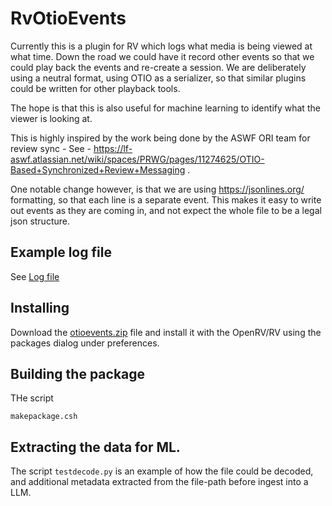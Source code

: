 # RvOtioEvents

Currently this is a plugin for RV which logs what media is being viewed at what time.
Down the road we could have it record other events so that we could play back the events and re-create a session. We are deliberately using a neutral format, using OTIO as a serializer, so that similar plugins could be written for other playback tools.

The hope is that this is also useful for machine learning to identify what the viewer is looking at.

This is highly inspired by the work being done by the ASWF ORI team for review sync - See - https://lf-aswf.atlassian.net/wiki/spaces/PRWG/pages/11274625/OTIO-Based+Synchronized+Review+Messaging .

One notable change however, is that we are using https://jsonlines.org/ formatting, so that each line is a separate event. This makes it easy to write out events as they are coming in, and not expect the whole file to be a legal json structure. 

## Example log file
See [Log file](examples/otio_events_20250623_125823.jsonl)

## Installing
Download the [otioevents.zip](https://github.com/richardssam/RvOtioEvents/raw/refs/heads/main/otioevents.zip) file and install it with the OpenRV/RV  using the packages dialog under preferences.

## Building the package
THe script
```
makepackage.csh
```

## Extracting the data for ML.

The script `testdecode.py` is an example of how the file could be decoded, and additional metadata extracted from the file-path before ingest into a LLM.


